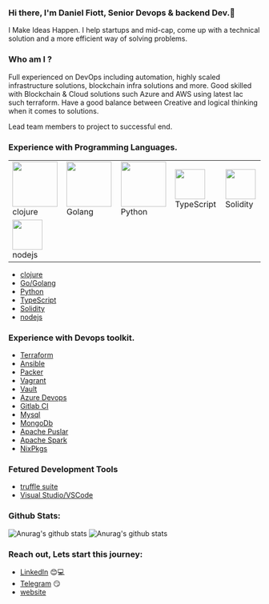 ### Hi there, I'm Daniel Fiott, Senior Devops & backend Dev.👋

<!--
**fiott248/fiott248** is a ✨ _special_ ✨ repository because its `README.md` (this file) appears on your GitHub profile. -->

I Make Ideas Happen. 
I help startups and mid-cap, come up with a technical solution and a more efficient way of solving problems.

### Who am I ?

Full experienced on DevOps including automation, highly scaled infrastructure solutions, blockchain infra solutions and more.
Good skilled with Blockchain & Cloud solutions such Azure and AWS using latest Iac such terraform.
Have a good balance between Creative and logical thinking when it comes to solutions. 

Lead team members to project to successful end.

### Experience with Programming Languages.
<table style="border-size:0px">
  <tr >
  <td style="border: none;"><img src="https://clojure.org/images/clojure-logo-120b.png" width="90"> clojure </td>  
    <td style="border: none;"><img src="https://go.dev/blog/go-brand/Go-Logo/SVG/Go-Logo_LightBlue.svg" width="90"> Golang</td> 
    <td style="border: none;"><img src="https://cdn.iconscout.com/icon/free/png-64/python-2-226051.png" width="90"> Python </td>
    <td style="border: none;"><img src="https://cdn.iconscout.com/icon/free/png-64/typescript-1174965.png" width="60"> TypeScript</td>
    <td style="border: none;"><img class="lazy" src="https://banner2.cleanpng.com/20180411/kjq/kisspng-solidity-ethereum-blockchain-smart-contract-progra-blockchain-5ace81fe0c9514.6143250015234831340515.jpg" width="60"> Solidity </td>
   </tr>
  <td style="border: none;"><img class="lazy" src="https://nodejs.org/static/images/logo.svg" width="60"> nodejs </td>
   </tr>
  </table>
  
- [clojure](https://clojure.org)
- [Go/Golang](https://golang.org/)
- [Python](https://www.python.org/)
- [TypeScript](https://www.typescriptlang.org/)
- [Solidity](https://soliditylang.org/)
- [nodejs](https://nodejs.org/en/)


### Experience with Devops toolkit.
- [Terraform](https://clojure.org)
- [Ansible](https://www.ansible.com)
- [Packer](https://www.packer.io)
- [Vagrant](https://www.vagrantup.com)
- [Vault](https://www.vaultproject.io)
- [Azure Devops](https://azure.microsoft.com/en-us/services/devops/)
- [Gitlab CI](https://gitlab.com)
- [Mysql](https://www.mysql.com)
- [MongoDb](https://clojure.org)
- [Apache Puslar](https://clojure.org)
- [Apache Spark](https://clojure.org)
- [NixPkgs](https://clojure.org)

### Fetured Development Tools

- [truffle suite](https://www.trufflesuite.com)
- [Visual Studio/VSCode](https://visualstudio.microsoft.com/)

### Github Stats:

 ![Anurag's github stats](https://github-readme-stats.vercel.app/api?username=fiott248&show_icons=true&theme=radical) 
 ![Anurag's github stats](https://github-readme-stats.vercel.app/api/top-langs/?username=fiott248&show_icons=true&theme=radical&langs_count=14&layout=compact&hide=html,php,css,Dockerfile,shell,ruby) 


### Reach out, Lets start this journey:

- [LinkedIn](https://www.linkedin.com/in/daniel-fiott/) :blush:💻
- [Telegram](https://t.me/fiott248) :smirk:
- [website](https://cloudcontinuous.com)

<!--
**fiott248/fiott248** is a ✨ _special_ ✨ repository because its `README.md` (this file) appears on your GitHub profile.

Here are some ideas to get you started:

- 🔭 I’m currently working on ...
- 🌱 I’m currently learning ...
- 👯 I’m looking to collaborate on ...
- 🤔 I’m looking for help with ...
- 💬 Ask me about ...
- 📫 How to reach me: ...
- 😄 Pronouns: ...
- ⚡ Fun fact: ...
-->
